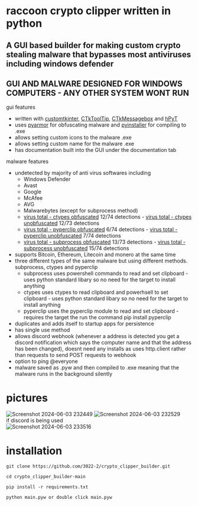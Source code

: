 # raccoon crypto clipper written in python
## A GUI based builder for making custom crypto stealing malware that bypasses most antiviruses including windows defender
## GUI AND MALWARE DESIGNED FOR WINDOWS COMPUTERS - ANY OTHER SYSTEM WONT RUN

gui features
- written with [customtkinter](https://github.com/TomSchimansky/CustomTkinter), [CTkToolTip](https://github.com/Akascape/CTkToolTip), [CTkMessagebox](https://github.com/Akascape/CTkMessagebox) and [hPyT](https://github.com/Zingzy/hPyT)
- uses [pyarmor](https://github.com/dashingsoft/pyarmor) for obfuscating malware and [pyinstaller](https://github.com/pyinstaller/pyinstaller) for compiling to .exe
- allows setting custom icons to the malware .exe
- allows setting custom name for the malware .exe
- has documentation built into the GUI under the documentation tab

malware features
- undetected by majority of anti virus softwares including  
    - Windows Defender
    - Avast
    - Google
    - McAfee
    - AVG
    - Malwarebytes (except for subprocess method)
    - [virus total - ctypes obfuscated](https://www.virustotal.com/gui/file/fd6d1ac9a7b111840bf1b9ede641506e93ce16b355057c82f7546092c36d47d2?nocache=1) 12/74 detections - [virus total - ctypes unobfuscated](https://www.virustotal.com/gui/file/74344dc13b085b2d1054dad4dfdab268e20894247643466aa88e41994486f0ba?nocache=1) 12/73 detections
    - [virus total - pyperclip obfuscated](https://www.virustotal.com/gui/file/df17497d809aa0df6911ad1faefeb563522ecb12ea3dadc05b5fdc6800e6e479?nocache=1) 6/74 detections - [virus total - pyperclip unobfuscated](https://www.virustotal.com/gui/file/0cea22f6403ddad2f2cc16648460ae6fdece193ba07e0bc486f900b32f81bc52?nocache=1) 7/74 detections
    - [virus total - subprocess obfuscated](https://www.virustotal.com/gui/file/a4edfa41ddfb01fdc8404574a364829c7911c9bb13787d1bff32c9c7c8b6f359?nocache=1) 13/73 detections - [virus total - subprocess unobfuscated](https://www.virustotal.com/gui/file/3d4b3a39d1c648373820bcdc45549932870b00bac9897e877522c3e4cd19c86d?nocache=1) 15/74 detections
- supports Bitcoin, Ethereum, Litecoin and monero at the same time
- three different types of the same malware but using different methods. subprocess, ctypes and pyperclip  
    - subprocess uses powershell commands to read and set clipboard - uses python standard libary so no need for the target to install anything
    - ctypes uses ctypes to read clipboard and powerhsell to set clipboard - uses python standard libary so no need for the target to install anything
    - pyperclip uses the pyperclip module to read and set clipboard - requires the target the run the command pip install pyperclip
- duplicates and adds itself to startup apps for persistence
- has single use method
- allows discord webhook (whenever a address is detected you get a discord notification which says the computer name and that the address has been changed), doesnt need any installs as uses http.client rather than requests to send POST requests to webhook 
- option to ping @everyone
- malware saved as .pyw and then compiled to .exe meaning that the malware runs in the background silently
# pictures
![Screenshot 2024-06-03 232449](https://github.com/3022-2/crypto_clipper_builder/assets/82278708/97864c80-a368-4855-b93f-13b15b58b065)
![Screenshot 2024-06-03 232529](https://github.com/3022-2/crypto_clipper_builder/assets/82278708/de08a1e4-5d0d-411c-b042-2fadab67f5a8)  
if discord is being used  
![Screenshot 2024-06-03 233516](https://github.com/3022-2/crypto_clipper_builder/assets/82278708/b0111946-3bed-425c-a871-ebf63b9d33f1)
# installation
```console
git clone https://github.com/3022-2/crypto_clipper_builder.git

cd crypto_clipper_builder-main

pip install -r requirements.txt

python main.pyw or double click main.pyw
```
